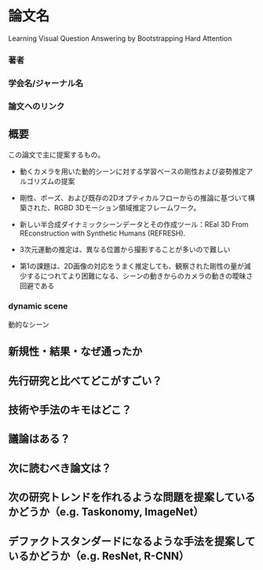 # 論文名
Learning Visual Question Answering by Bootstrapping Hard Attention
### 著者
### 学会名/ジャーナル名
### 論文へのリンク


## 概要

この論文で主に提案するもの。
- 動くカメラを用いた動的シーンに対する学習ベースの剛性および姿勢推定アルゴリズムの提案
- 剛性、ポーズ、および既存の2Dオプティカルフローからの推論に基づいて構築された、RGBD 3Dモーション領域推定フレームワーク。
- 新しい半合成ダイナミックシーンデータとその作成ツール：REal 3D From REconstruction with Synthetic Humans (REFRESH).

- 3次元運動の推定は、異なる位置から撮影することが多いので難しい
- 第1の課題は、2D画像の対応をうまく推定しても、観察された剛性の量が減少するにつれてより困難になる、シーンの動きからのカメラの動きの曖昧さ回避である

### dynamic scene
動的なシーン
## 新規性・結果・なぜ通ったか
## 先行研究と比べてどこがすごい？
## 技術や手法のキモはどこ？
## 議論はある？
## 次に読むべき論文は？

## 次の研究トレンドを作れるような問題を提案しているかどうか（e.g. Taskonomy, ImageNet）
## デファクトスタンダードになるような手法を提案しているかどうか（e.g. ResNet, R-CNN）
